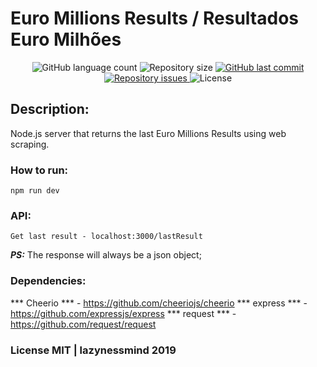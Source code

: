 # Euro Millions Results / Resultados Euro Milhões

<p align="center">
  <img alt="GitHub language count" src="https://img.shields.io/github/languages/count/lazynessmind/euro-millions.svg">

  <img alt="Repository size" src="https://img.shields.io/github/repo-size/lazynessmind/euro-millions.svg">
  
  <a href="https://github.com/lazynessmind/euro-millions/commits/master">
    <img alt="GitHub last commit" src="https://img.shields.io/github/last-commit/lazynessmind/euro-millions.svg">
  </a>

  <a href="https://github.com/lazynessmind/euro-millions/issues">
    <img alt="Repository issues" src="https://img.shields.io/github/issues/lazynessmind/euro-millions.svg">
  </a>

  <img alt="License" src="https://img.shields.io/badge/license-MIT-brightgreen">
</p>

## Description:

Node.js server that returns the last Euro Millions Results using web scraping.

### How to run:

`npm run dev`

### API:

`Get last result - localhost:3000/lastResult`

***PS:*** The response will always be a json object;

### Dependencies:

*** Cheerio *** - https://github.com/cheeriojs/cheerio
*** express *** - https://github.com/expressjs/express
*** request *** - https://github.com/request/request

### License MIT | lazynessmind 2019
